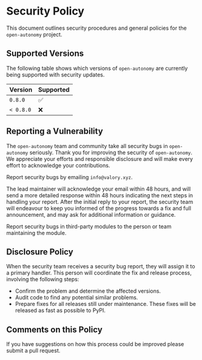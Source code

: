 # Security Policy

This document outlines security procedures and general policies for the `open-autonomy` project.

## Supported Versions

The following table shows which versions of `open-autonomy` are currently being supported with security updates.

| Version   | Supported          |
| --------- | ------------------ |
| `0.8.0`   | :white_check_mark: |
| `< 0.8.0` | :x:                |

## Reporting a Vulnerability

The `open-autonomy` team and community take all security bugs in `open-autonomy` seriously. Thank you for improving the security of `open-autonomy`. We appreciate your efforts and responsible disclosure and will make every effort to acknowledge your contributions.

Report security bugs by emailing `info@valory.xyz`.

The lead maintainer will acknowledge your email within 48 hours, and will send a more detailed response within 48 hours indicating the next steps in handling your report. After the initial reply to your report, the security team will endeavour to keep you informed of the progress towards a fix and full announcement, and may ask for additional information or guidance.

Report security bugs in third-party modules to the person or team maintaining the module.

## Disclosure Policy

When the security team receives a security bug report, they will assign it to a primary handler. This person will coordinate the fix and release process, involving the following steps:

- Confirm the problem and determine the affected versions.
- Audit code to find any potential similar problems.
- Prepare fixes for all releases still under maintenance. These fixes will be released as fast as possible to PyPI.

## Comments on this Policy

If you have suggestions on how this process could be improved please submit a pull request.
